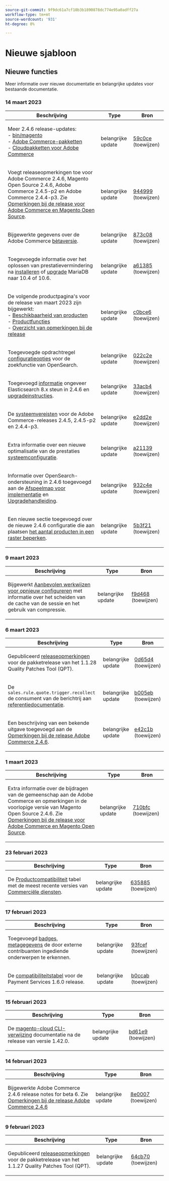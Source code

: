 ```yaml
---
source-git-commit: 9f9dc61a7cf10b3b1890878dc774e95a0adff27a
workflow-type: tm+mt
source-wordcount: '931'
ht-degree: 0%

---
```

# Nieuwe sjabloon

## Nieuwe functies

Meer informatie over nieuwe documentatie en belangrijke updates voor bestaande documentatie.

### 14 maart 2023

<table style="table-layout:auto;">
  <thead>
    <tr>
      <th>Beschrijving</th>
      <th>Type</th>
      <th>Bron</th>
    </tr>
  </thead>
  <tbody>
    <tr>
      <td><p>Meer 2.4.6 release-updates:<br />- <a href="https://experienceleague.adobe.com/docs/commerce-operations_en/reference/commerce-on-premises.html">bin/magento</a><br />- <a href="https://experienceleague.adobe.com/docs/commerce-operations/release/packages/adobe-commerce.html">Adobe Commerce-pakketten</a><br />- <a href="https://experienceleague.adobe.com/docs/commerce-operations/release/packages/cloud.html">Cloudpakketten voor Adobe Commerce</a></p>
</td>
      <td>belangrijke update</td>
      <td><a href="https://github.com/AdobeDocs/commerce-operations.en/commit/59c0cefdd63d2774ac0cfdee52d9f6fc916e7f88">59c0ce</a> (toewijzen)</td>
    </tr>
    <tr>
      <td><p>Voegt releaseopmerkingen toe voor Adobe Commerce 2.4.6, Magento Open Source 2.4.6, Adobe Commerce 2.4.5-p2 en Adobe Commerce 2.4.4-p3.  Zie <a href="https://experienceleague.adobe.com/docs/commerce-operations/release/notes/overview.html">Opmerkingen bij de release voor Adobe Commerce en Magento Open Source</a>.</p>
</td>
      <td>belangrijke update</td>
      <td><a href="https://github.com/AdobeDocs/commerce-operations.en/commit/944999e0a935faacd5d1ac812d8dc8af566f9396">944999</a> (toewijzen)</td>
    </tr>
    <tr>
      <td><p>Bijgewerkte gegevens over de Adobe Commerce <a href="https://experienceleague.adobe.com/docs/commerce-operations/release/beta-program.html">bètaversie</a>.</p>
</td>
      <td>belangrijke update</td>
      <td><a href="https://github.com/AdobeDocs/commerce-operations.en/commit/873c08d75c8bd95490eca29b088ef48aa133acbf">873c08</a> (toewijzen)</td>
    </tr>
    <tr>
      <td><p>Toegevoegde informatie over het oplossen van prestatievermindering na <a href="https://experienceleague.adobe.com/docs/commerce-operations/installation-guide/prerequisites/database-server/mysql.html">installeren</a> of <a href="https://experienceleague.adobe.com/docs/commerce-operations/upgrade-guide/prepare/prerequisites.html">upgrade</a> MariaDB naar 10.4 of 10.6.</p>
</td>
      <td>belangrijke update</td>
      <td><a href="https://github.com/AdobeDocs/commerce-operations.en/commit/a6138555bbe87700be0a74d03c921b4beb741cf2">a61385</a> (toewijzen)</td>
    </tr>
    <tr>
      <td><p>De volgende productpagina's voor de release van maart 2023 zijn bijgewerkt:<br />- <a href="https://experienceleague.adobe.com/docs/commerce-operations/release/product-availability.html">Beschikbaarheid van producten</a><br />- <a href="https://experienceleague.adobe.com/docs/commerce-operations/release/features.html">Productfuncties</a><br />- <a href="https://experienceleague.adobe.com/docs/commerce-operations/release/notes/overview.html">Overzicht van opmerkingen bij de release</a></p>
</td>
      <td>belangrijke update</td>
      <td><a href="https://github.com/AdobeDocs/commerce-operations.en/commit/c0bce6b659a8334339dc929513a631262deccf7a">c0bce6</a> (toewijzen)</td>
    </tr>
    <tr>
      <td><p>Toegevoegde opdrachtregel <a href="https://experienceleague.adobe.com/docs/commerce-operations/installation-guide/advanced.html">configuratieopties</a> voor de zoekfunctie van OpenSearch.</p>
</td>
      <td>belangrijke update</td>
      <td><a href="https://github.com/AdobeDocs/commerce-operations.en/commit/022c2ea7384b91f863435c77f753b1a2faeb6560">022c2e</a> (toewijzen)</td>
    </tr>
    <tr>
      <td><p>Toegevoegd <a href="https://experienceleague.adobe.com/docs/commerce-operations/configuration-guide/search/configure-search-engine.html">informatie</a> ongeveer Elasticsearch 8.x steun in 2.4.6 en <a href="https://experienceleague.adobe.com/docs/commerce-operations/upgrade-guide/prepare/prerequisites.html">upgradeinstructies</a>.</p>
</td>
      <td>belangrijke update</td>
      <td><a href="https://github.com/AdobeDocs/commerce-operations.en/commit/33acb41735d5669008ae6ddf6c971062a0dbf158">33acb4</a> (toewijzen)</td>
    </tr>
    <tr>
      <td><p>De <a href="https://experienceleague.adobe.com/docs/commerce-operations/installation-guide/system-requirements.html">systeemvereisten</a> voor de Adobe Commerce-releases 2.4.5, 2.4.5-p2 en 2.4.4-p3.</p>
</td>
      <td>belangrijke update</td>
      <td><a href="https://github.com/AdobeDocs/commerce-operations.en/commit/e2dd2e7e57ec0ef25356b2ad3bebfa2ce187c863">e2dd2e</a> (toewijzen)</td>
    </tr>
    <tr>
      <td><p>Extra informatie over een nieuwe optimalisatie van de prestaties <a href="https://experienceleague.adobe.com/docs/commerce-operations/performance-best-practices/configuration.html#customer-segments-validation">systeemconfiguratie</a>.</p>
</td>
      <td>belangrijke update</td>
      <td><a href="https://github.com/AdobeDocs/commerce-operations.en/commit/a211392b4254b29a7981794f8c6632c2db127039">a21139</a> (toewijzen)</td>
    </tr>
    <tr>
      <td><p>Informatie over OpenSearch-ondersteuning in 2.4.6 toegevoegd aan de <a href="https://experienceleague.adobe.com/docs/commerce-operations/implementation-playbook/overview.html">Afspeelmap voor implementatie</a> en <a href="https://experienceleague.adobe.com/docs/commerce-operations/upgrade-guide/overview.html">Upgradehandleiding</a>.</p>
</td>
      <td>belangrijke update</td>
      <td><a href="https://github.com/AdobeDocs/commerce-operations.en/commit/932c4e580349b95270ba30c01ce523bd1e462875">932c4e</a> (toewijzen)</td>
    </tr>
    <tr>
      <td><p>Een nieuwe sectie toegevoegd over de nieuwe 2.4.6 configuratie die aan plaatsen <a href="https://experienceleague.adobe.com/docs/commerce-operations/performance-best-practices/configuration.html#limit-number-of-products-in-grid">het aantal producten in een raster beperken</a>.</p>
</td>
      <td>belangrijke update</td>
      <td><a href="https://github.com/AdobeDocs/commerce-operations.en/commit/5b3f2153504d89d2f3b0196bf99a9c08633e84b2">5b3f21</a> (toewijzen)</td>
    </tr>
  </tbody>
</table>

### 9 maart 2023

<table style="table-layout:auto;">
  <thead>
    <tr>
      <th>Beschrijving</th>
      <th>Type</th>
      <th>Bron</th>
    </tr>
  </thead>
  <tbody>
    <tr>
      <td><p>Bijgewerkt <a href="https://experienceleague.adobe.com/docs/commerce-operations/implementation-playbook/best-practices/planning/redis-service-configuration.html">Aanbevolen werkwijzen voor opnieuw configureren</a> met informatie over het scheiden van de cache van de sessie en het gebruik van compressie.</p>
</td>
      <td>belangrijke update</td>
      <td><a href="https://github.com/AdobeDocs/commerce-operations.en/commit/f9d46893a25569b9cb00b45ab285758b3b74b410">f9d468</a> (toewijzen)</td>
    </tr>
  </tbody>
</table>

### 6 maart 2023

<table style="table-layout:auto;">
  <thead>
    <tr>
      <th>Beschrijving</th>
      <th>Type</th>
      <th>Bron</th>
    </tr>
  </thead>
  <tbody>
    <tr>
      <td><p>Gepubliceerd <a href="https://experienceleague.adobe.com/docs/commerce-operations/tools/quality-patches-tool/release-notes.html">releaseopmerkingen</a> voor de pakketrelease van het 1.1.28 Quality Patches Tool (QPT).</p>
</td>
      <td>belangrijke update</td>
      <td><a href="https://github.com/AdobeDocs/commerce-operations.en/commit/0d65d40935b3efe09147e60252cf334b86052126">0d65d4</a> (toewijzen)</td>
    </tr>
    <tr>
      <td><p>De <code class="language-plaintext highlighter-rouge">sales.rule.quote.trigger.recollect</code> de consument van de berichtrij aan <a href="https://experienceleague.adobe.com/docs/commerce-operations/configuration-guide/message-queues/consumers.html">referentiedocumentatie</a>.</p>
</td>
      <td>belangrijke update</td>
      <td><a href="https://github.com/AdobeDocs/commerce-operations.en/commit/b005eb39a8807147979f177a9460e45b75b7853e">b005eb</a> (toewijzen)</td>
    </tr>
    <tr>
      <td><p>Een beschrijving van een bekende uitgave toegevoegd aan de <a href="https://experienceleague.adobe.com/docs/commerce-operations/release/notes/adobe-commerce/2-4-6.html">Opmerkingen bij de release Adobe Commerce 2.4.6</a>.</p>
</td>
      <td>belangrijke update</td>
      <td><a href="https://github.com/AdobeDocs/commerce-operations.en/commit/e42c1b78451020654f9a8c366f53f6a42e79a6e3">e42c1b</a> (toewijzen)</td>
    </tr>
  </tbody>
</table>

### 1 maart 2023

<table style="table-layout:auto;">
  <thead>
    <tr>
      <th>Beschrijving</th>
      <th>Type</th>
      <th>Bron</th>
    </tr>
  </thead>
  <tbody>
    <tr>
      <td><p>Extra informatie over de bijdragen van de gemeenschap aan de Adobe Commerce en opmerkingen in de voorlopige versie van Magento Open Source 2.4.6. Zie <a href="https://experienceleague.adobe.com/docs/commerce-operations/release/notes/overview.html">Opmerkingen bij de release voor Adobe Commerce en Magento Open Source</a>.</p>
</td>
      <td>belangrijke update</td>
      <td><a href="https://github.com/AdobeDocs/commerce-operations.en/commit/710bfc501d63a7e0c3b41bd2a56d8d1d5cd27d53">710bfc</a> (toewijzen)</td>
    </tr>
  </tbody>
</table><!-- date_group -->

### 23 februari 2023

<table style="table-layout:auto;">
  <thead>
    <tr>
      <th>Beschrijving</th>
      <th>Type</th>
      <th>Bron</th>
    </tr>
  </thead>
  <tbody>
    <tr>
      <td><p>De <a href="https://experienceleague.adobe.com/docs/commerce-operations/release/product-availability.html">Productcompatibiliteit</a> tabel met de meest recente versies van <a href="https://experienceleague.adobe.com/docs/commerce-merchant-services/user-guides/home.html?lang=en">Commerciële diensten</a>.</p>
</td>
      <td>belangrijke update</td>
      <td><a href="https://github.com/AdobeDocs/commerce-operations.en/commit/6358853d1bbd2b021b755750b1719cf270d98b39">635885</a> (toewijzen)</td>
    </tr>
  </tbody>
</table>

### 17 februari 2023

<table style="table-layout:auto;">
  <thead>
    <tr>
      <th>Beschrijving</th>
      <th>Type</th>
      <th>Bron</th>
    </tr>
  </thead>
  <tbody>
    <tr>
      <td><p>Toegevoegd <a href="https://experienceleague.adobe.com/docs/commerce-operations/configuration-guide/cache/use-varnish-esi.html">badges, metagegevens</a> de door externe contribuanten ingediende onderwerpen te erkennen.</p>
</td>
      <td>belangrijke update</td>
      <td><a href="https://github.com/AdobeDocs/commerce-operations.en/commit/93fcef7b8c3dd152362978412929b9f1912eb3a9">93fcef</a> (toewijzen)</td>
    </tr>
    <tr>
      <td><p>De <a href="https://experienceleague.adobe.com/docs/commerce-operations/release/product-availability.html#compatibility">compatibiliteitstabel</a> voor de Payment Services 1.6.0 release.</p>
</td>
      <td>belangrijke update</td>
      <td><a href="https://github.com/AdobeDocs/commerce-operations.en/commit/b0ccab209113308c2be79197247a43805d85e269">b0ccab</a> (toewijzen)</td>
    </tr>
  </tbody>
</table>

### 15 februari 2023

<table style="table-layout:auto;">
  <thead>
    <tr>
      <th>Beschrijving</th>
      <th>Type</th>
      <th>Bron</th>
    </tr>
  </thead>
  <tbody>
    <tr>
      <td><p>De <a href="https://experienceleague.adobe.com/docs/commerce-operations/reference/commerce.html">magento-cloud CLI-verwijzing</a> documentatie na de release van versie 1.42.0.</p>
</td>
      <td>belangrijke update</td>
      <td><a href="https://github.com/AdobeDocs/commerce-operations.en/commit/bd61e9766656df422ba9222283b04e700e8a762b">bd61e9</a> (toewijzen)</td>
    </tr>
  </tbody>
</table>

### 14 februari 2023

<table style="table-layout:auto;">
  <thead>
    <tr>
      <th>Beschrijving</th>
      <th>Type</th>
      <th>Bron</th>
    </tr>
  </thead>
  <tbody>
    <tr>
      <td><p>Bijgewerkte Adobe Commerce 2.4.6 release notes for beta 6. Zie <a href="https://experienceleague.adobe.com/docs/commerce-operations/release/notes/adobe-commerce/2-4-6.html">Opmerkingen bij de release Adobe Commerce 2.4.6</a></p>
</td>
      <td>belangrijke update</td>
      <td><a href="https://github.com/AdobeDocs/commerce-operations.en/commit/8e0007088fecc1bb59272508ad19ce782f4b741d">8e0007</a> (toewijzen)</td>
    </tr>
  </tbody>
</table>

### 9 februari 2023

<table style="table-layout:auto;">
  <thead>
    <tr>
      <th>Beschrijving</th>
      <th>Type</th>
      <th>Bron</th>
    </tr>
  </thead>
  <tbody>
    <tr>
      <td><p>Gepubliceerd <a href="https://experienceleague.adobe.com/docs/commerce-operations/tools/quality-patches-tool/release-notes.html">releaseopmerkingen</a> voor de pakketrelease van het 1.1.27 Quality Patches Tool (QPT).</p>
</td>
      <td>belangrijke update</td>
      <td><a href="https://github.com/AdobeDocs/commerce-operations.en/commit/64cb70ebc9f2bd6533581a302e15aa6301ae4869">64cb70</a> (toewijzen)</td>
    </tr>
  </tbody>
</table><!-- date_group --><!-- month_group --><!-- year_group -->
